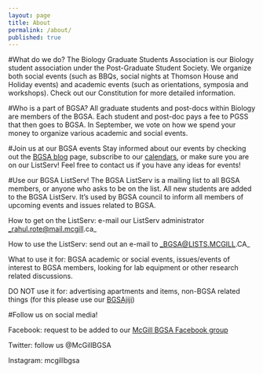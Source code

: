 ```yaml
---
layout: page
title: About
permalink: /about/
published: true
---
```



#What do we do?
The Biology Graduate Students Association is our Biology student association under the Post-Graduate Student Society. We organize both social events (such as BBQs, social nights at Thomson House and Holiday events) and academic events (such as orientations, symposia and workshops).  Check out our Constitution for more detailed information. 

#Who is a part of BGSA?
All graduate students and post-docs within Biology are members of the BGSA. Each student and post-doc pays a fee to PGSS that then goes to BGSA. In September, we vote on how we spend your money to organize various academic and social events.

#Join us at our BGSA events
Stay informed about our events by checking out the [BGSA blog](http://mcgillbgsa.com) page, subscribe to our [calendars](http://mcgillbgsa.com/pages/calendar/), or make sure you are on our ListServ! Feel free to contact us if you have any ideas for events!

#Use our BGSA ListServ!
The BGSA ListServ is a mailing list to all BGSA members, or anyone who asks to be on the list.  All new students are added to the BGSA ListServ.  It’s used by BGSA council to inform all members of upcoming events and issues related to BGSA. 

How to get on the ListServ: e-mail our ListServ administrator _rahul.rote@mail.mcgill.ca_

How to use the ListServ: send out an e-mail to _BGSA@LISTS.MCGILL.CA_

What to use it for: BGSA academic or social events, issues/events of interest to BGSA members, looking for lab equipment or other research related discussions.

DO NOT use it for: advertising apartments and items, non-BGSA related things (for this please use our [BGSAjiji](https://docs.google.com/spreadsheets/d/1s9BcBibvzUni4RXZ90X5_LQtxD_19S6mxys_-VmQ1CM/edit?pli=1#gid=0))
 
 
 #Follow us on social media!
 
Facebook: request to be added to our [McGill BGSA Facebook group](https://www.facebook.com/groups/115696831777524/)

Twitter: follow us @McGillBGSA

Instagram: mcgillbgsa